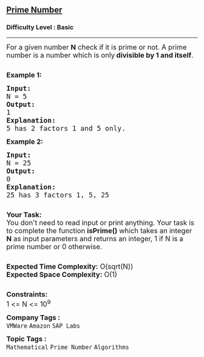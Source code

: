 <h2><a href="https://www.geeksforgeeks.org/problems/prime-number2314/1?page=3&difficulty=Basic,Easy&sortBy=submissions">Prime Number</a></h2><h3>Difficulty Level : Basic</h3><hr><div class="problems_problem_content__Xm_eO"><p><span style="font-size:18px">For a given number <strong>N</strong> check if it is prime or not. A prime number is a number which is only<strong> divisible by 1 and itself</strong>.</span><br>
&nbsp;</p>

<p><span style="font-size:18px"><strong>Example 1:</strong></span></p>

<pre><span style="font-size:18px"><strong>Input:</strong>
N = 5
<strong>Output:</strong>
1
<strong>Explanation:</strong>
5 has 2 factors 1 and 5 only.</span></pre>

<p><span style="font-size:18px"><strong>Example 2:</strong></span></p>

<pre><span style="font-size:18px"><strong>Input:</strong>
N = 25
<strong>Output:</strong>
0
<strong>Explanation:</strong>
25 has 3 factors 1, 5, 25
</span></pre>

<p><br>
<span style="font-size:18px"><strong>Your Task:</strong><br>
You don't need to read input or print anything. Your task is to complete the function <strong>isPrime()</strong>&nbsp;which takes&nbsp;an integer <strong>N</strong>&nbsp;as input parameters&nbsp;and returns an integer, 1 if N is a prime number or 0 otherwise.</span><br>
&nbsp;</p>

<p><span style="font-size:18px"><strong>Expected Time Complexity:</strong> O(sqrt(N))<br>
<strong>Expected Space Complexity:</strong> O(1)</span><br>
&nbsp;</p>

<p><span style="font-size:18px"><strong>Constraints:</strong><br>
1 &lt;= N &lt;= 10<sup>9</sup></span></p>
</div><p><span style=font-size:18px><strong>Company Tags : </strong><br><code>VMWare</code>&nbsp;<code>Amazon</code>&nbsp;<code>SAP Labs</code>&nbsp;<br><p><span style=font-size:18px><strong>Topic Tags : </strong><br><code>Mathematical</code>&nbsp;<code>Prime Number</code>&nbsp;<code>Algorithms</code>&nbsp;